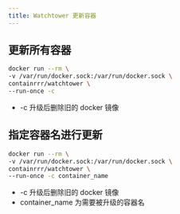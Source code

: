 ```yaml
---
title: Watchtower 更新容器
---
```


## 更新所有容器

```bash
docker run --rm \
-v /var/run/docker.sock:/var/run/docker.sock \
containrrr/watchtower \
--run-once -c
```

- -c 升级后删除旧的 docker 镜像

## 指定容器名进行更新

```bash
docker run --rm \
-v /var/run/docker.sock:/var/run/docker.sock \
containrrr/watchtower \
--run-once -c container_name
```

- -c 升级后删除旧的 docker 镜像
- container_name 为需要被升级的容器名
